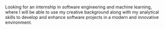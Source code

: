 Looking for an internship in software engineering and machine learning, where I will be able to use my creative background along with my analytical skills to develop and enhance software projects in a modern and innovative environment.
